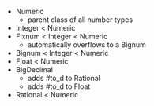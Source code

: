 
* Numeric
    * parent class of all number types
* Integer < Numeric
* Fixnum < Integer < Numeric
    * automatically overflows to a Bignum
* Bignum < Integer < Numeric
* Float < Numeric
* BigDecimal
    * adds #to_d to Rational
    * adds #to_d to Float
* Rational < Numeric
